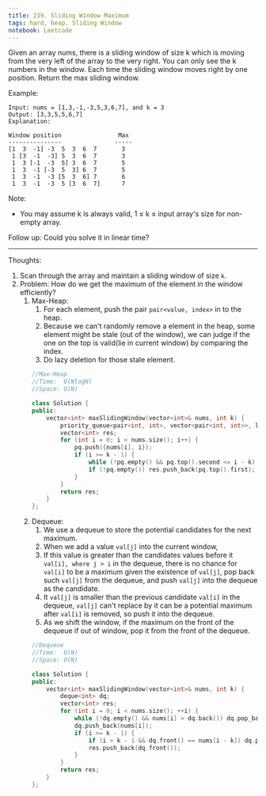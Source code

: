 ```yaml
---
title: 239. Sliding Window Maximum
tags: hard, heap, Sliding Window
notebook: Leetcode
---
```


Given an array nums, there is a sliding window of size k which is moving from the very left of the array to the very right. You can only see the k numbers in the window. Each time the sliding window moves right by one position. Return the max sliding window.

Example:
```
Input: nums = [1,3,-1,-3,5,3,6,7], and k = 3
Output: [3,3,5,5,6,7] 
Explanation: 

Window position                Max
---------------               -----
[1  3  -1] -3  5  3  6  7       3
 1 [3  -1  -3] 5  3  6  7       3
 1  3 [-1  -3  5] 3  6  7       5
 1  3  -1 [-3  5  3] 6  7       5
 1  3  -1  -3 [5  3  6] 7       6
 1  3  -1  -3  5 [3  6  7]      7
```

Note: 
- You may assume k is always valid, 1 ≤ k ≤ input array's size for non-empty array.

Follow up:
Could you solve it in linear time?

----------
Thoughts:
1. Scan through the array and maintain a sliding window of size `k`.
2. Problem: How do we get the maximum of the element in the window efficiently?
   1. Max-Heap:
      1. For each element, push the pair `pair<value, index>` in to the heap.
      2. Because we can't randomly remove a element in the heap, some element might be stale (out of the window), we can judge if the one on the top is valid(lie in current window) by comparing the index.
      3. Do lazy deletion for those stale element.
        ```c++
        //Max-Heap
        //Time:  O(NlogN)
        //Space: O(N)

        class Solution {
        public:
            vector<int> maxSlidingWindow(vector<int>& nums, int k) {
                priority_queue<pair<int, int>, vector<pair<int, int>>, less<pair<int, int>>> pq;
                vector<int> res;
                for (int i = 0; i < nums.size(); i++) {
                    pq.push({nums[i], i});
                    if (i >= k - 1) {
                        while (!pq.empty() && pq.top().second <= i - k) pq.pop();
                        if (!pq.empty()) res.push_back(pq.top().first);
                    }
                }
                return res;
            }
        };     
        ```
   1. Dequeue:
      1. We use a dequeue to store the potential candidates for the next maximum.
      2. When we add a value `val[j]` into the current window, 
      3. If this value is greater than the candidates values before it `val[i], where j > i` in the dequeue, there is no chance for `val[i]` to be a maximum given the existence of `val[j]`, pop back such `val[j]` from the dequeue, and push `val[j]` into the dequeue as the candidate.
      4. It `val[j]` is smaller than the previous candidate `val[i]` in the dequeue, `val[j]` can't replace by it can be a potential maximum after `val[i]` is removed, so push it into the dequeue.
      5. As we shift the window, if the maximum on the front of the dequeue if out of window, pop it from the front of the dequeue. 
        ```c++
        //Dequeue
        //Time:  O(N)
        //Space: O(N)

        class Solution {
        public:
            vector<int> maxSlidingWindow(vector<int>& nums, int k) {
                deque<int> dq;
                vector<int> res;
                for (int i = 0; i < nums.size(); ++i) {
                    while (!dq.empty() && nums[i] > dq.back()) dq.pop_back();
                    dq.push_back(nums[i]);
                    if (i >= k - 1) {
                        if (i > k - 1 && dq.front() == nums[i - k]) dq.pop_front();
                        res.push_back(dq.front());
                    }
                }
                return res;
            }
        };
        ```
